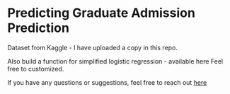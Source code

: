 # Predicting Graduate Admission Prediction

Dataset from Kaggle - I have uploaded a copy in this repo.

Also build a function for simplified logistic regression - available here
Feel free to customized.

If you have any questions or suggestions, feel free to reach out [here](mailto:oa.anokyenkansah@gmail.com)

